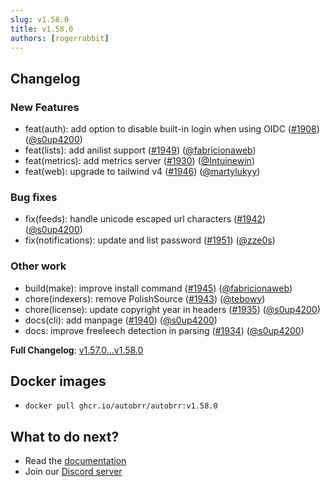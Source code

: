 ```yaml
---
slug: v1.58.0
title: v1.58.0
authors: [rogerrabbit]
---
```


## Changelog

### New Features

* feat(auth): add option to disable built-in login when using OIDC ([#1908](https://github.com/autobrr/autobrr/pull/1908)) ([@s0up4200](https://github.com/s0up4200))
* feat(lists): add anilist support ([#1949](https://github.com/autobrr/autobrr/pull/1949)) ([@fabricionaweb](https://github.com/fabricionaweb))
* feat(metrics): add metrics server ([#1930](https://github.com/autobrr/autobrr/pull/1930)) ([@Intuinewin](https://github.com/Intuinewin))
* feat(web): upgrade to tailwind v4 ([#1946](https://github.com/autobrr/autobrr/pull/1946)) ([@martylukyy](https://github.com/martylukyy))

### Bug fixes

* fix(feeds): handle unicode escaped url characters ([#1942](https://github.com/autobrr/autobrr/pull/1942)) ([@s0up4200](https://github.com/s0up4200))
* fix(notifications): update and list password ([#1951](https://github.com/autobrr/autobrr/pull/1951)) ([@zze0s](https://github.com/zze0s))

### Other work

* build(make): improve install command ([#1945](https://github.com/autobrr/autobrr/pull/1945)) ([@fabricionaweb](https://github.com/fabricionaweb))
* chore(indexers): remove PolishSource ([#1943](https://github.com/autobrr/autobrr/pull/1943)) ([@tebowy](https://github.com/tebowy))
* chore(license): update copyright year in headers ([#1935](https://github.com/autobrr/autobrr/pull/1935)) ([@s0up4200](https://github.com/s0up4200))
* docs(cli): add manpage ([#1940](https://github.com/autobrr/autobrr/pull/1940)) ([@s0up4200](https://github.com/s0up4200))
* docs: improve freeleech detection in parsing ([#1934](https://github.com/autobrr/autobrr/pull/1934)) ([@s0up4200](https://github.com/s0up4200))

**Full Changelog**: [v1.57.0...v1.58.0](https://github.com/autobrr/autobrr/compare/v1.57.0...v1.58.0)

## Docker images

* `docker pull ghcr.io/autobrr/autobrr:v1.58.0`

## What to do next?

* Read the [documentation](https://autobrr.com)
* Join our [Discord server](https://discord.gg/WQ2eUycxyT)
